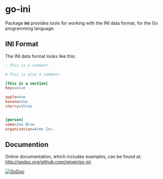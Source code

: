 # go-ini

Package **ini** provides tools for working with the INI data format, for the Go programming language.


## INI Format

The INI data format looks like this:
```ini
; This is a comment.

# This is also a comment.

[this is a section]
key=value

apple=one
banana=two
cherry=three


[person]
name=Joe Blow
organization=Acme Inc.

```


## Documention

Online documentation, which includes examples, can be found at: http://godoc.org/github.com/reiver/go-ini

[![GoDoc](https://godoc.org/github.com/reiver/go-ini?status.svg)](https://godoc.org/github.com/reiver/go-ini)
